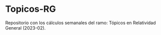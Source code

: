 # Topicos-RG
Repositorio con los cálculos semanales del ramo: Tópicos en Relatividad General (2023-02).
